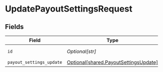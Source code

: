 # UpdatePayoutSettingsRequest


## Fields

| Field                                                                                    | Type                                                                                     | Required                                                                                 | Description                                                                              |
| ---------------------------------------------------------------------------------------- | ---------------------------------------------------------------------------------------- | ---------------------------------------------------------------------------------------- | ---------------------------------------------------------------------------------------- |
| `id`                                                                                     | *Optional[str]*                                                                          | :heavy_check_mark:                                                                       | Unique identifier                                                                        |
| `payout_settings_update`                                                                 | [Optional[shared.PayoutSettingsUpdate]](undefined/models/shared/payoutsettingsupdate.md) | :heavy_minus_sign:                                                                       | N/A                                                                                      |